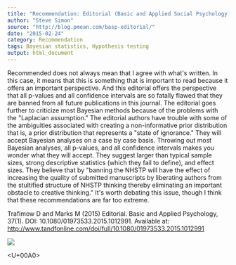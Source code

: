 ```yaml
---
title: "Recommendation: Editorial (Basic and Applied Social Psychology)"
author: "Steve Simon"
source: "http://blog.pmean.com/basp-editorial/"
date: "2015-02-24"
category: Recommendation
tags: Bayesian statistics, Hypothesis testing
output: html_document
---
```


Recommended does not always mean that I agree with what's written. In
this case, it means that this is something that is important to read
because it offers an important perspective. And this editorial offers
the perspective that all p-values and all confidence intervals are so
fatally flawed that they are banned from all future publications in this
journal. The editorial goes further to criticize most Bayesian methods
because of the problems with the "Laplacian assumption." The editorial
authors have trouble with some of the ambiguities associated with
creating a non-informative prior distribution that is, a prior
distribution that represents a "state of ignorance." They will accept
Bayesian analyses on a case by case basis. Throwing out most Bayesian
analyses, all p-values, and all confidence intervals makes you wonder
what they will accept. They suggest larger than typical sample sizes,
strong descriptive statistics (which they fail to define), and effect
sizes. They believe that by "banning the NHSTP will have the effect of
increasing the quality of submitted manuscripts by liberating authors
from the stultified structure of NHSTP thinking thereby eliminating an
important obstacle to creative thinking." It's worth debating this
issue, though I think that these recommendations are far too
extreme.

<!---More--->

Trafimow D and Marks M (2015) Editorial. Basic and Applied Psychology,
37(1). DOI: 10.1080/01973533.2015.1012991. Available at:
<http://www.tandfonline.com/doi/full/10.1080/01973533.2015.1012991>

![](../../web/images/basp-editorial01.png)



<U+00A0>


